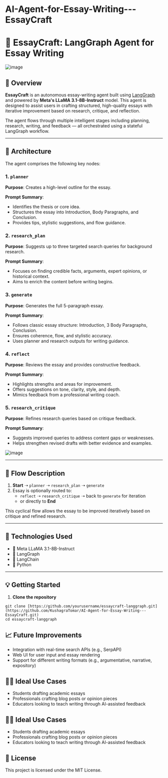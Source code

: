 # AI-Agent-for-Essay-Writing---EssayCraft

# 📝 EssayCraft: LangGraph Agent for Essay Writing

![image](https://github.com/user-attachments/assets/049b06b0-dc4e-4447-a7ae-0cf8739da8ed)

## 📌 Overview

**EssayCraft** is an autonomous essay-writing agent built using [LangGraph](https://github.com/langchain-ai/langgraph) and powered by **Meta's LLaMA 3.1-8B-Instruct** model. This agent is designed to assist users in crafting structured, high-quality essays with iterative improvement based on research, critique, and reflection.

The agent flows through multiple intelligent stages including planning, research, writing, and feedback — all orchestrated using a stateful LangGraph workflow.

---

## 🧠 Architecture

The agent comprises the following key nodes:

### 1. `planner`
**Purpose**: Creates a high-level outline for the essay.

**Prompt Summary**:
- Identifies the thesis or core idea.
- Structures the essay into Introduction, Body Paragraphs, and Conclusion.
- Provides tips, stylistic suggestions, and flow guidance.

### 2. `research_plan`
**Purpose**: Suggests up to three targeted search queries for background research.

**Prompt Summary**:
- Focuses on finding credible facts, arguments, expert opinions, or historical context.
- Aims to enrich the content before writing begins.

### 3. `generate`
**Purpose**: Generates the full 5-paragraph essay.

**Prompt Summary**:
- Follows classic essay structure: Introduction, 3 Body Paragraphs, Conclusion.
- Ensures coherence, flow, and stylistic accuracy.
- Uses planner and research outputs for writing guidance.

### 4. `reflect`
**Purpose**: Reviews the essay and provides constructive feedback.

**Prompt Summary**:
- Highlights strengths and areas for improvement.
- Offers suggestions on tone, clarity, style, and depth.
- Mimics feedback from a professional writing coach.

### 5. `research_critique`
**Purpose**: Refines research queries based on critique feedback.

**Prompt Summary**:
- Suggests improved queries to address content gaps or weaknesses.
- Helps strengthen revised drafts with better evidence and examples.

![image](https://github.com/user-attachments/assets/be14aa4d-4119-48d7-80fc-63093e8e56a6)


---

## 🔁 Flow Description

1. **Start** ➝ `planner` ➝ `research_plan` ➝ `generate`
2. Essay is optionally routed to:
   - `reflect` ➝ `research_critique` ➝ back to `generate` for iteration
   - or directly to **End**

This cyclical flow allows the essay to be improved iteratively based on critique and refined research.

---

## 🚀 Technologies Used

- 🧠 Meta LLaMA 3.1-8B-Instruct
- 🔗 LangGraph
- 🧱 LangChain
- 🐍 Python

---

## 💡 Getting Started

1. **Clone the repository**

```
git clone [https://github.com/yourusername/essaycraft-langgraph.git](https://github.com/KushagraTomar/AI-Agent-for-Essay-Writing---EssayCraft.git)
cd essaycraft-langgraph
```

## 📈 Future Improvements

- Integration with real-time search APIs (e.g., SerpAPI)
- Web UI for user input and essay rendering
- Support for different writing formats (e.g., argumentative, narrative, expository)

## 🧑‍🎓 Ideal Use Cases

- Students drafting academic essays
- Professionals crafting blog posts or opinion pieces
- Educators looking to teach writing through AI-assisted feedback

## 🧑‍🎓 Ideal Use Cases

- Students drafting academic essays
- Professionals crafting blog posts or opinion pieces
- Educators looking to teach writing through AI-assisted feedback

## 📄 License

This project is licensed under the MIT License.

